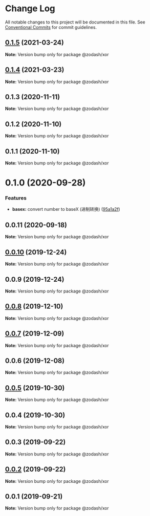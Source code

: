 # Change Log

All notable changes to this project will be documented in this file.
See [Conventional Commits](https://conventionalcommits.org) for commit guidelines.

## [0.1.5](https://github.com/zcorky/zodash/compare/@zodash/xor@0.1.4...@zodash/xor@0.1.5) (2021-03-24)

**Note:** Version bump only for package @zodash/xor





## [0.1.4](https://github.com/zcorky/zodash/compare/@zodash/xor@0.1.3...@zodash/xor@0.1.4) (2021-03-23)

**Note:** Version bump only for package @zodash/xor





## 0.1.3 (2020-11-11)

**Note:** Version bump only for package @zodash/xor





## 0.1.2 (2020-11-10)

**Note:** Version bump only for package @zodash/xor





## 0.1.1 (2020-11-10)

**Note:** Version bump only for package @zodash/xor





# 0.1.0 (2020-09-28)


### Features

* **basex:** convert number to baseX (进制转换) ([95a1a2f](https://github.com/zcorky/zodash/commit/95a1a2f361d73de5caa3b8e297c1643e97e40983))





## 0.0.11 (2020-09-18)

**Note:** Version bump only for package @zodash/xor





## [0.0.10](https://github.com/zcorky/zodash/compare/@zodash/xor@0.0.9...@zodash/xor@0.0.10) (2019-12-24)

**Note:** Version bump only for package @zodash/xor





## 0.0.9 (2019-12-24)

**Note:** Version bump only for package @zodash/xor





## [0.0.8](https://github.com/zcorky/zodash/compare/@zodash/xor@0.0.7...@zodash/xor@0.0.8) (2019-12-10)

**Note:** Version bump only for package @zodash/xor





## [0.0.7](https://github.com/zcorky/zodash/compare/@zodash/xor@0.0.6...@zodash/xor@0.0.7) (2019-12-09)

**Note:** Version bump only for package @zodash/xor





## 0.0.6 (2019-12-08)

**Note:** Version bump only for package @zodash/xor





## [0.0.5](https://github.com/zcorky/zodash/compare/@zodash/xor@0.0.4...@zodash/xor@0.0.5) (2019-10-30)

**Note:** Version bump only for package @zodash/xor





## 0.0.4 (2019-10-30)

**Note:** Version bump only for package @zodash/xor





## 0.0.3 (2019-09-22)

**Note:** Version bump only for package @zodash/xor





## [0.0.2](https://github.com/zcorky/zodash/compare/@zodash/xor@0.0.1...@zodash/xor@0.0.2) (2019-09-22)

**Note:** Version bump only for package @zodash/xor





## 0.0.1 (2019-09-21)

**Note:** Version bump only for package @zodash/xor
